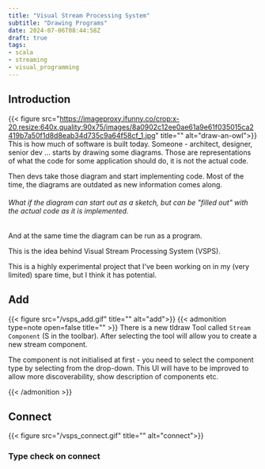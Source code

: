 ```yaml
---
title: "Visual Stream Processing System"
subtitle: "Drawing Programs"
date: 2024-07-06T08:44:58Z
draft: true
tags:
- scala
- streaming
- visual_programming
---
```


## Introduction
{{< figure src="https://imageproxy.ifunny.co/crop:x-20,resize:640x,quality:90x75/images/8a0902c12ee0ae61a9e61f035015ca2419b7a50f1d8d8eab34d735c9a64f58cf_1.jpg" title="" alt="draw-an-owl">}}
This is how much of software is built today. Someone - architect, designer, senior dev ... starts by drawing some diagrams. 
Those are representations of what the code for some application should do, it is not the actual code.

Then devs take those diagram and start implementing code. Most of the time, the diagrams are outdated as new information comes along.

###### What if the diagram can start out as a sketch, but can be "filled out" with the actual code as it is implemented.

And at the same time the diagram can be run as a program.

This is the idea behind Visual Stream Processing System (VSPS).

This is a highly experimental project that I've been working on in my (very limited) spare time, but I think it has potential.

## Add
{{< figure src="/vsps_add.gif" title="" alt="add">}}
{{< admonition type=note open=false title="" >}}
There is a new tldraw Tool called `Stream Component` (S in the toolbar). After selecting the tool will allow you to create a new stream component.

The component is not initialised at first - you need to select the component type by selecting from the drop-down. This UI will have to be improved to allow more discoverability, show description of components etc.

{{< /admonition >}}

## Connect
{{< figure src="/vsps_connect.gif" title="" alt="connect">}}

### Type check on connect
